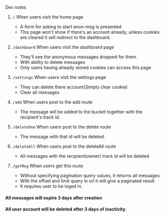 Dev notes

1. `/` When users visit the home page
    * A form for asking to start anon-msg is presented
    * This page won't show if there's an account already, unless cookies are cleared it will redirect to the dashboard.

2. `/dashboard` When users visit the dashboard page
    * They'll see the anonymous messages dropped for them.
    * With ability to delete messages
    * Only users having already stored cookies can access this page

3. `/settings` When users visit the settings page
    * They can delete there account(Simply clear cookie)
    * Clear all messages

4. `/add` When users post to the add route
    * The message will be added to the bucket together with the recipient's track id.

5. `/deleteOne` When users post to the delete route
    * The message with that id will be deleted.

6. `/deleteAll` When users post to the deleteAll route
    * All messages with the recipient(owner) track id will be deleted

7. `/getMsg` When users get this route
    * Without specifying pagination query values, it returns all messages
    * With the offset and limit query in url it will give a paginated result
    * It requires user to be loged in.

#### All messages will expire 3 days after creation

#### All user account will be deleted after 3 days of inactivity.